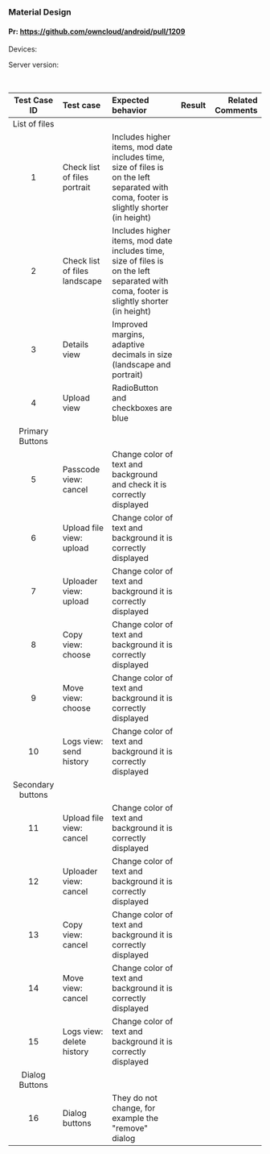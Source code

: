 ### Material Design

#### Pr: https://github.com/owncloud/android/pull/1209

Devices:

Server version:

<br>

Test Case ID | Test case   | Expected behavior | Result | Related Comments
|:----:|:------------- |:-------------|-------------:|----------:
List of files|
1| Check list of files portrait | Includes higher items, mod date includes time, size of files is on the left separated with coma, footer is slightly shorter (in height)
2| Check list of files landscape | Includes higher items, mod date includes time, size of files is on the left separated with coma, footer is slightly shorter (in height)
3| Details view | Improved margins, adaptive decimals in size  (landscape and portrait)
4| Upload view | RadioButton and checkboxes are blue |
Primary Buttons|
5| Passcode view: cancel | Change color of text and background and check it is correctly displayed
6| Upload file view: upload| Change color of text and background it is correctly displayed
7| Uploader view: upload| Change color of text and background it is correctly displayed
8| Copy view: choose| Change color of text and background it is correctly displayed
9| Move view: choose| Change color of text and background it is correctly displayed
10| Logs view: send history| Change color of text and background it is correctly displayed
Secondary buttons| 
11| Upload file view: cancel| Change color of text and background it is correctly displayed
12| Uploader view: cancel| Change color of text and background it is correctly displayed
13| Copy view: cancel| Change color of text and background it is correctly displayed
14| Move view: cancel| Change color of text and background it is correctly displayed
15| Logs view: delete history| Change color of text and background it is correctly displayed
Dialog Buttons |
16| Dialog buttons| They do not change, for example the "remove" dialog |

